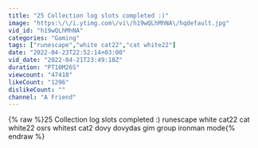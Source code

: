 ```yaml
---
title: "25 Collection log slots completed :)"
image: "https:\/\/i.ytimg.com\/vi\/h19wQLhMhNA\/hqdefault.jpg"
vid_id: "h19wQLhMhNA"
categories: "Gaming"
tags: ["runescape","white cat22","cat white22"]
date: "2022-04-23T22:52:14+03:00"
vid_date: "2022-04-21T23:49:18Z"
duration: "PT10M26S"
viewcount: "47418"
likeCount: "1296"
dislikeCount: ""
channel: "A Friend"
---
```

{% raw %}25 Collection log slots completed :) runescape white cat22 cat white22 osrs whitest cat2 dovy dovydas gim group ironman mode{% endraw %}
